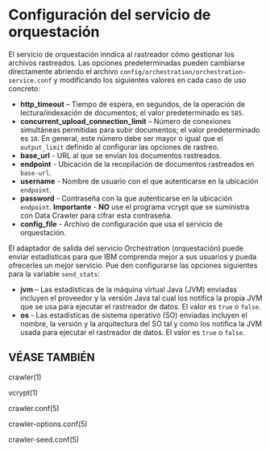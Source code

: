# Configuración del servicio de orquestación
El servicio de orquestación inndica al rastreador cómo gestionar los archivos rastreados. Las opciones predeterminadas pueden cambiarse directamente abriendo el archivo `config/orchestration/orchestration-service.conf` y modificando los siguientes valores en cada caso de uso concreto:

*  **http_timeout** – Tiempo de espera, en segundos, de la operación de lectura/indexación de documentos; el valor predeterminado es `585`.
*  **concurrent_upload_connection_limit** – Número de conexiones simultáneas permitidas para subir documentos; el valor predeterminado es `10`. En general, este número debe ser mayor o igual que el `output_limit` definido al configurar las opciones de rastreo.
*  **base_url** - URL al que se envían los documentos rastreados.
*  **endpoint** - Ubicación de la recopilación de documentos rastreados en `base-url`.
*  **username** - Nombre de usuario con el que autenticarse en la ubicación `endpoint`.
*  **password** - Contraseña con la que autenticarse en la ubicación `endpoint`. **Importante** - **NO** use el programa vcrypt que se suministra con Data Crawler para cifrar esta contraseña.
*  **config_file** - Archivo de configuración que usa el servicio de orquestación. 

El adaptador de salida del servicio Orchestration (orquestación) puede enviar estadísticas para que IBM comprenda mejor a sus usuarios y pueda ofrecerles un mejor servicio. Pue den configurarse las opciones siguientes para la variable `send_stats`:
*  **jvm** – Las estadísticas de la máquina virtual Java (JVM) enviadas incluyen el proveedor y la versión Java tal cual los notifica la propia JVM que se usa para ejecutar el rastreador de datos. El valor es `true` o `false`.
*  **os** - Las estadísticas de sistema operativo (SO) enviadas incluyen el nombre, la versión y la arquitectura del SO tal y como los notifica la JVM usada para ejecutar el rastreador de datos. El valor es `true` o `false`.

## VÉASE TAMBIÉN

crawler(1)

vcrypt(1)

crawler.conf(5)

crawler-options.conf(5)

crawler-seed.conf(5)
